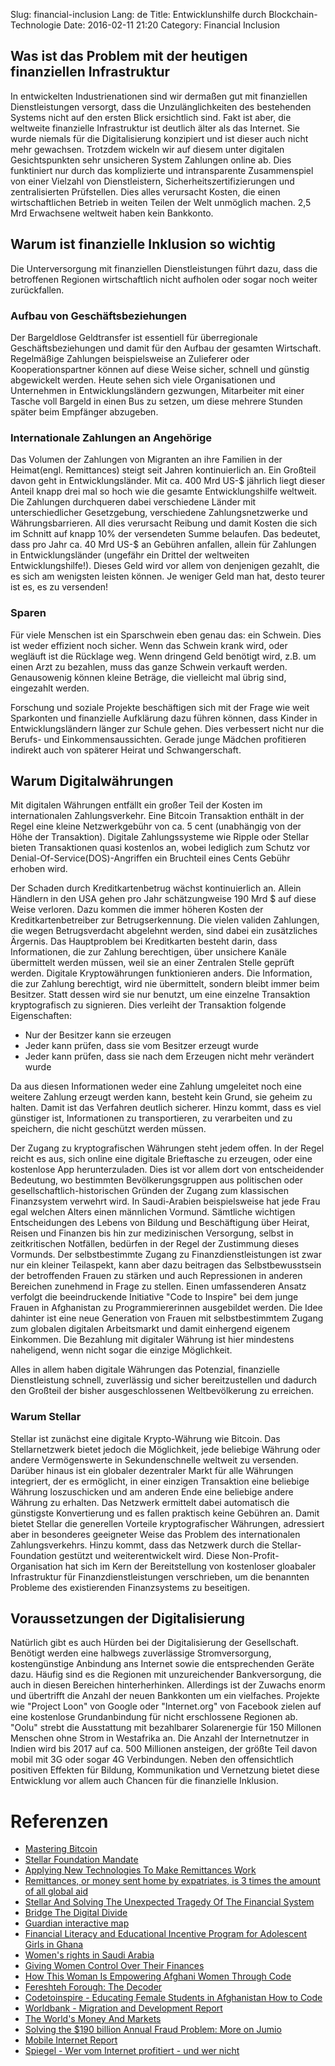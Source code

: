 ﻿Slug: financial-inclusion
Lang: de
Title: Entwicklunshilfe durch Blockchain-Technologie
Date: 2016-02-11 21:20
Category: Financial Inclusion

## Was ist das Problem mit der heutigen finanziellen Infrastruktur
In entwickelten Industrienationen sind wir dermaßen gut mit finanziellen Dienstleistungen versorgt, dass die Unzulänglichkeiten des bestehenden Systems nicht auf den ersten Blick ersichtlich sind.
Fakt ist aber, die weltweite finanzielle Infrastruktur ist deutlich älter als das Internet. 
Sie wurde niemals für die Digitalisierung konzipiert und ist dieser auch nicht mehr gewachsen.
Trotzdem wickeln wir auf diesem unter digitalen Gesichtspunkten sehr unsicheren System Zahlungen online ab.
Dies funktiniert nur durch das komplizierte und intransparente Zusammenspiel von einer Vielzahl von Dienstleistern, Sicherheitszertifizierungen und zentralisierten Prüfstellen.
Dies alles verursacht Kosten, die einen wirtschaftlichen Betrieb in weiten Teilen der Welt unmöglich machen.
2,5 Mrd Erwachsene weltweit haben kein Bankkonto.
## Warum ist finanzielle Inklusion so wichtig
Die Unterversorgung mit finanziellen Dienstleistungen führt dazu, dass die betroffenen Regionen wirtschaftlich nicht aufholen oder sogar noch weiter zurückfallen.
### Aufbau von Geschäftsbeziehungen
Der Bargeldlose Geldtransfer ist essentiell für überregionale Geschäftsbeziehungen und damit für den Aufbau der gesamten Wirtschaft.
Regelmäßige Zahlungen beispielsweise an Zulieferer oder Kooperationspartner können auf diese Weise sicher, schnell und günstig abgewickelt werden. 
Heute sehen sich viele Organisationen und Unternehmen in Entwicklungsländern gezwungen, Mitarbeiter mit einer Tasche voll Bargeld in einen Bus zu setzen, um diese mehrere Stunden später beim Empfänger abzugeben.
### Internationale Zahlungen an Angehörige
Das Volumen der Zahlungen von Migranten an ihre Familien in der Heimat(engl. Remittances) steigt seit Jahren kontinuierlich an.
Ein Großteil davon geht in Entwicklungsländer. Mit ca. 400 Mrd US-$ jährlich liegt dieser Anteil knapp drei mal so hoch wie die gesamte Entwicklungshilfe weltweit.
Die Zahlungen durchqueren dabei verschiedene Länder mit unterschiedlicher Gesetzgebung, verschiedene Zahlungsnetzwerke und Währungsbarrieren.
All dies verursacht Reibung und damit Kosten die sich im Schnitt auf knapp 10% der versendeten Summe belaufen.
Das bedeutet, dass pro Jahr ca. 40 Mrd US-$ an Gebühren anfallen, allein für Zahlungen in Entwicklungsländer (ungefähr ein Drittel der weltweiten Entwicklungshilfe!).
Dieses Geld wird vor allem von denjenigen gezahlt, die es sich am wenigsten leisten können. Je weniger Geld man hat, desto teurer ist es, es zu versenden!
### Sparen
Für viele Menschen ist ein Sparschwein eben genau das: ein Schwein. Dies ist weder effizient noch sicher.
Wenn das Schwein krank wird, oder wegläuft ist die Rücklage weg.
Wenn dringend Geld benötigt wird, z.B. um einen Arzt zu bezahlen, muss das ganze Schwein verkauft werden.
Genausowenig können kleine Beträge, die vielleicht mal übrig sind, eingezahlt werden.

Forschung und soziale Projekte beschäftigen sich mit der Frage wie weit Sparkonten und finanzielle Aufklärung dazu führen können,
dass Kinder in Entwicklungsländern länger zur Schule gehen. Dies verbessert nicht nur die Berufs- und Einkommensaussichten.
Gerade junge Mädchen profitieren indirekt auch von späterer Heirat und Schwangerschaft.

## Warum Digitalwährungen
Mit digitalen Währungen entfällt ein großer Teil der Kosten im internationalen Zahlungsverkehr.
Eine Bitcoin Transaktion enthält in der Regel eine kleine Netzwerkgebühr von ca. 5 cent (unabhängig von der Höhe der Transaktion).
Digitale Zahlungssysteme wie Ripple oder Stellar bieten Transaktionen quasi kostenlos an, wobei lediglich zum Schutz vor Denial-Of-Service(DOS)-Angriffen ein Bruchteil eines Cents Gebühr erhoben wird.

Der Schaden durch Kreditkartenbetrug wächst kontinuierlich an. Allein Händlern in den USA gehen pro Jahr schätzungweise 190 Mrd $ auf diese Weise verloren.
Dazu kommen die immer höheren Kosten der Kreditkartenbetreiber zur Betrugserkennung.
Die vielen validen Zahlungen, die wegen Betrugsverdacht abgelehnt werden, sind dabei ein zusätzliches Ärgernis.
Das Hauptproblem bei Kreditkarten besteht darin, dass Informationen, die zur Zahlung berechtigen, über unsichere Kanäle übermittelt werden müssen, weil sie an einer Zentralen Stelle geprüft werden.
Digitale Kryptowährungen funktionieren anders. Die Information, die zur Zahlung berechtigt, wird nie übermittelt, sondern bleibt immer beim Besitzer.
Statt dessen wird sie nur benutzt, um eine einzelne Transaktion kryptografisch zu signieren. Dies verleiht der Transaktion folgende Eigenschaften:
* Nur der Besitzer kann sie erzeugen
* Jeder kann prüfen, dass sie vom Besitzer erzeugt wurde
* Jeder kann prüfen, dass sie nach dem Erzeugen nicht mehr verändert wurde

Da aus diesen Informationen weder eine Zahlung umgeleitet noch eine weitere Zahlung erzeugt werden kann, besteht kein Grund, sie geheim zu halten.
Damit ist das Verfahren deutlich sicherer. Hinzu kommt, dass es viel günstiger ist, Informationen zu transportieren, zu verarbeiten und zu speichern, die nicht geschützt werden müssen.

Der Zugang zu kryptografischen Währungen steht jedem offen. In der Regel reicht es aus, sich online eine digitale Brieftasche zu erzeugen, oder eine kostenlose App herunterzuladen.
Dies ist vor allem dort von entscheidender Bedeutung, wo bestimmten Bevölkerungsgruppen aus politischen oder gesellschaftlich-historischen Gründen der Zugang zum klassischen Finanzsystem verwehrt wird.
In Saudi-Arabien beispielsweise hat jede Frau egal welchen Alters einen männlichen Vormund. Sämtliche wichtigen Entscheidungen des Lebens
von Bildung und Beschäftigung über Heirat, Reisen und Finanzen bis hin zur medizinischen Versorgung, selbst in zeitkritischen Notfällen, bedürfen in der Regel der Zustimmung dieses Vormunds.
Der selbstbestimmte Zugang zu Finanzdienstleistungen ist zwar nur ein kleiner Teilaspekt, kann aber dazu beitragen das Selbstbewusstsein der betroffenden Frauen zu stärken und auch Repressionen in anderen Bereichen zunehmend in Frage zu stellen.
Einen umfassenderen Ansatz verfolgt die beeindruckende Initiative "Code to Inspire" bei dem junge Frauen in Afghanistan zu Programmiererinnen ausgebildet werden. 
Die Idee dahinter ist eine neue Generation von Frauen mit selbstbestimmtem Zugang zum globalen digitalen Arbeitsmarkt und damit einhergend eigenem Einkommen.
Die Bezahlung mit digitaler Währung ist hier mindestens naheligend, wenn nicht sogar die einzige Möglichkeit.

Alles in allem haben digitale Währungen das Potenzial, finanzielle Dienstleistung schnell, zuverlässig und sicher bereitzustellen und dadurch den Großteil der bisher ausgeschlossenen Weltbevölkerung zu erreichen.
### Warum Stellar
Stellar ist zunächst eine digitale Krypto-Währung wie Bitcoin. Das Stellarnetzwerk bietet jedoch die Möglichkeit, jede beliebige Währung oder andere Vermögenswerte in Sekundenschnelle weltweit zu versenden.
Darüber hinaus ist ein globaler dezentraler Markt für alle Währungen integriert, der es ermöglicht, in einer einzigen Transaktion eine beliebige Währung loszuschicken und am anderen Ende eine beliebige andere Währung zu erhalten.
Das Netzwerk ermittelt dabei automatisch die günstigste Konvertierung und es fallen praktisch keine Gebühren an.
Damit bietet Stellar die generellen Vorteile kryptografischer Währungen, adressiert aber in besonderes geeigneter Weise das Problem des internationalen Zahlungsverkehrs.
Hinzu kommt, dass das Netzwerk durch die Stellar-Foundation gestützt und weiterentwickelt wird.
Diese Non-Profit-Organisation hat sich im Kern der Bereitstellung von kostenloser gloabaler Infrastruktur für Finanzdienstleistungen verschrieben, um die benannten Probleme des existierenden Finanzsystems zu beseitigen. 

## Voraussetzungen der Digitalisierung
Natürlich gibt es auch Hürden bei der Digitalisierung der Gesellschaft. Benötigt werden eine halbwegs zuverlässige Stromversorgung,
kostengünstige Anbindung ans Internet sowie die entsprechenden Geräte dazu. Häufig sind es die Regionen mit unzureichender Bankversorgung,
die auch in diesen Bereichen hinterherhinken. Allerdings ist der Zuwachs enorm und übertrifft die Anzahl der neuen Bankkonten um ein vielfaches.
Projekte wie "Project Loon" von Google oder "Internet.org" von Facebook zielen auf eine kostenlose Grundanbindung für nicht erschlossene Regionen ab.
"Oolu" strebt die Ausstattung mit bezahlbarer Solarenergie für 150 Millonen Menschen ohne Strom in Westafrika an. 
Die Anzahl der Internetnutzer in Indien wird bis 2017 auf ca. 500 Millionen ansteigen, der größte Teil davon mobil mit 3G oder sogar 4G Verbindungen.
Neben den offensichtlich positiven Effekten für Bildung, Kommunikation und Vernetzung bietet diese Entwicklung vor allem auch Chancen für die finanzielle Inklusion.

# Referenzen
* [Mastering Bitcoin](https://github.com/aantonop/bitcoinbook/blob/develop/book.asciidoc)
* [Stellar Foundation Mandate](https://www.stellar.org/about/mandate/)
* [Applying New Technologies To Make Remittances Work](http://www.forbes.com/sites/ashoka/2015/06/23/applying-new-technologies-to-make-remittances-work/)
* [Remittances, or money sent home by expatriates, is 3 times the amount of all global aid](http://fortune.com/2015/03/06/remittances/)
* [Stellar And Solving The Unexpected Tragedy Of The Financial System](http://www.pymnts.com/exclusive-series/2015/stellar-and-solving-the-unexpected-tragedy-of-the-financial-system)
* [Bridge The Digital Divide](http://readwrite.com/2015/12/04/digital-divide-project-loon-internet-org)
* [Guardian interactive map](http://www.theguardian.com/global-development-professionals-network/ng-interactive/2015/nov/19/who-saves-the-least-money-financial-exclusion-around-the-world-interactive-borrowing-savings-finance)
* [Financial Literacy and Educational Incentive Program for Adolescent Girls in Ghana](http://www.mcgill.ca/popcentre/people/full-members-0/shelley-clark#Rising)
* [Women's rights in Saudi Arabia](https://en.wikipedia.org/wiki/Women%27s_rights_in_Saudi_Arabia)
* [Giving Women Control Over Their Finances](http://www.theguardian.com/opportunity-international-roundtables/2015/oct/09/giving-women-control-over-their-finances)
* [How This Woman Is Empowering Afghani Women Through Code](http://www.refinery29.com/2015/07/90862/code-to-inspire-interview-fereshteh-forough)
* [Fereshteh Forough: The Decoder](http://veneka.me/peopleplaces/fereshteh-forough-the-decoder/)
* [Codetoinspire - Educating Female Students in Afghanistan How to Code](http://codetoinspire.org/)
* [Worldbank - Migration and Development Report](http://siteresources.worldbank.org/INTPROSPECTS/Resources/334934-1288990760745/MigrationandDevelopmentBrief21.pdf)
* [The World's Money And Markets](http://money.visualcapitalist.com/all-of-the-worlds-money-and-markets-in-one-visualization/)
* [Solving the $190 billion Annual Fraud Problem: More on Jumio](http://www.forbes.com/sites/haydnshaughnessy/2011/03/24/solving-the-190-billion-annual-fraud-scam-more-on-jumio/)
* [Mobile Internet Report](http://yourstory.com/2015/07/mobile-internet-report-2015/)
* [Spiegel - Wer vom Internet profitiert - und wer nicht](http://www.spiegel.de/netzwelt/netzpolitik/weltbank-wer-vom-internet-profitiert-und-wer-nicht-a-1071952.html)